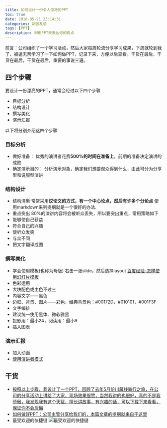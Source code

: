 ```yaml
---
title: 如何设计一份令人惊艳的PPT
toc: true
date: 2016-05-21 23:14:31
categories: 胡言乱语
tags: [PPT]
description: 利用PPT来表达你的观点
---
```

前言：公司组织了一个学习活动，然后大家每周轮流分享学习成果，下周就轮到我了，被逼无奈学习了一下如何做PPT，记录下来，方便以后查看。干货在最后，干货在最后，干货在最后，重要的事说三遍。
<!--more-->
## 四个步骤 ##
要设计一份漂亮的PPT，通常会经过以下四个步骤
- 目标分析
- 结构设计
- 撰写美化
- 演示汇报

以下将分别介绍这四个步骤

### 目标分析 ###
- 做好准备： 优秀的演讲者花费**500%的时间在准备上**，前期的准备决定演讲的成败
- 确定演示目的： 分析演示对象，确定我们想要观众得到什么，由此可分为分享型和说服型演讲

### 结构设计 ###
- 结构清晰
常常采用**议论文的方式，有一个中心论点，然后有许多个分论点**
使用markdown来列提纲就是一个很好的办法.
- 重点突出
80%的演讲内容将会被听众丢失，所以要突出重点，常用策略如下
 - 能够使自己获益
 - 符合自己的兴趣
 - 使听众发笑
 - 与众不同
 - 把文字翻译成图
 
### 撰写美化 ###
- 学会使用模板(也称为母版)
右击一张slide，然后选择layout
[百度经验-怎样使用幻灯片模板](http://jingyan.baidu.com/article/9989c746605468f648ecfe81.html)
- 色彩运用
 - 大块配色或主色不过三
 - 内容文字——黑色
 - 边框、背景、图片——彩色，经典背景色：#00172D，#010101，#001F3F 
- 文字编排
 - 建议统一使用黑体、微软雅黑
 - 投影用：最小24，阅读用：最小9
- 插入图表

### 演示汇报 ###
- 加入动画
- [使用演讲者模式](http://jingyan.baidu.com/article/6f2f55a1b8d5b6b5b93e6c27.html)

## 干货 ##
- [按照以上步骤，我设计了一个PPT，回顾了去年5月份川藏线骑行之旅，在公司的分享活动上讲给了大家，现场效果很赞，当然我讲的也很好，真的不是我骄傲，我发现我有这个天赋，擅长讲故事，有兴趣的话，可以下载下来看看，保证你不会后悔](http://www.53zi.com/%E5%B7%9D%E8%97%8F%E7%BA%BF%E9%AA%91%E8%A1%8C%E4%B9%8B%E6%97%85.pptx)
- [如何做好PPT：公司主管分享给我们的，本篇文章的提纲就来自于这里](http://www.53zi.com/%E5%A6%82%E4%BD%95%E5%81%9APPT%28Thomas%E7%9A%84%E5%88%86%E4%BA%AB%29.pptx)
- 最受欢迎的快捷键
![最受欢迎的快捷键](http://www.53zi.com/ppt_key.png)
